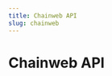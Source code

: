 ```yaml
---
title: Chainweb API
slug: chainweb
---
```


<head>
  <title>API: Chainweb</title>
  <meta name="description" content="Lorem ipsum dolor sit amet, consectetur adipiscing elit, sed do eiusmod tempor incididunt ut labore et dolore magna aliqua." />
</head>

# Chainweb API